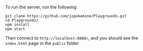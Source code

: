 To run the server, run the following:
```
git clone https://github.com/jopokemine/Playgrounds.git
cd Playgrounds/
npm install
npm start
```

Then connect to `http://localhost:8080/`, and you should see the `index.html` page in the `public` folder
